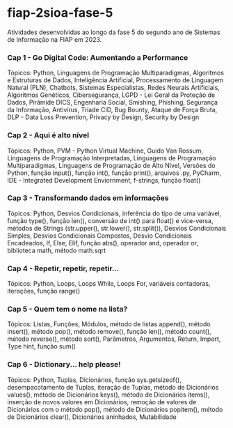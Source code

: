 # fiap-2sioa-fase-5
Atividades desenvolvidas ao longo da fase 5 do segundo ano de Sistemas de Informação na FIAP em 2023.

### Cap 1 - Go Digital Code: Aumentando a Performance
Tópicos: Python, Linguagens de Programação Multiparadigmas, Algoritmos e Estruturas de Dados, Inteligência Artificial, Processamento de Linguagem Natural (PLN), Chatbots, Sistemas Especialistas, Redes Neurais Artificiais, Algoritmos Genéticos, Cibersegurança, LGPD - Lei Geral da Proteção de Dados, Pirâmide DICS, Engenharia Social, Smishing, Phishing, Segurança da Informação, Antivírus, Tríade CID, Bug Bounty, Ataque de Força Bruta, DLP - Data Loss Prevention, Privacy by Design, Security by Design

### Cap 2 - Aqui é alto nível
Tópicos: Python, PVM - Python Virtual Machine, Guido Van Rossum, Linguagens de Programação Interpretadas, Linguagens de Programação Multiparadigmas, Linguagens de Programação de Alto Nível, Versões do Python, função input(), função int(), função print(), arquivos .py, PyCharm, IDE - Integrated Development Enviornment, f-strings, função float()

### Cap 3 - Transformando dados em informações
Tópicos: Python, Desvios Condicionais, inferência do tipo de uma variável, função type(), função len(), conversão de int() para float() e vice-versa, métodos de Strings (str.upper(), str.lower(), str.split()), Desvios Condicionais Simples, Desvios Condicionais Compostos, Desvio Condicionais Encadeados, If, Else, Elif, função abs(), operador and, operador or, biblioteca math, método math.sqrt

### Cap 4 - Repetir, repetir, repetir...
Tópicos: Python, Loops, Loops While, Loops For, variáveis contadoras, iterações, função range()

### Cap 5 - Quem tem o nome na lista?
Tópicos: Listas, Funções, Módulos, método de listas append(), método insert(), método pop(), método remove(), função len(), método count(), método reverse(), método sort(), Parâmetros, Argumentos, Return, Import, Type hint, função sum()

### Cap 6 - Dictionary... help please!
Tópicos: Python, Tuplas, Dicionários, função sys.getsizeof(), desempacotamento de Tuplas, iteração de Tuplas, método de Dicionários values(), método de Dicionários keys(), método de Dicionários items(), inserção de novos valores em Dicionários, remoção de valores de Dicionários com o método pop(), método de Dicionários popitem(), método de Dicionários clear(), Dicionários aninhados, Mutabilidade
